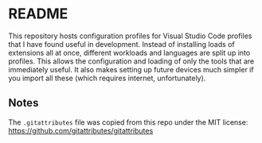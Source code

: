 # README

This repository hosts configuration profiles for Visual Studio Code profiles that I have found useful in development.
Instead of installing loads of extensions all at once, different workloads and languages are split up into profiles.
This allows the configuration and loading of only the tools that are immediately useful.
It also makes setting up future devices much simpler if you import all these (which requires internet, unfortunately).

## Notes

The `.gitattributes` file was copied from this repo under the MIT license: <https://github.com/gitattributes/gitattributes>
